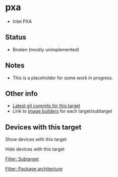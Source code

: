 # pxa

- Intel PXA

## Status

- Broken (mostly unimplemented)

## Notes

- This is a placeholder for some work in progress.

## Other info

- [Latest git commits for this target](https://git.lede-project.org/?p=source.git&a=search&h=HEAD&st=commit&s=pxa%3A "https://git.lede-project.org/?p=source.git&a=search&h=HEAD&st=commit&s=pxa:")
- Link to [Image builders](/docs/guide-user/additional-software/imagebuilder "docs:guide-user:additional-software:imagebuilder") for each target/subtarget

## Devices with this target

Show devices with this target

Hide devices with this target

[Filter: Subtarget](#folded_f74c6dd6124efe60482caf18ca86350a_1)

[Filter: Package architecture](#folded_f74c6dd6124efe60482caf18ca86350a_2)
